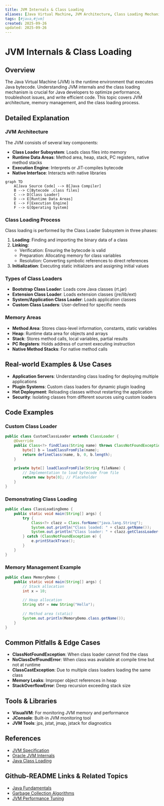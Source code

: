 ```yaml
---
title: JVM Internals & Class Loading
aliases: [Java Virtual Machine, JVM Architecture, Class Loading Mechanism]
tags: [#java,#jvm]
created: 2025-09-26
updated: 2025-09-26
---
```


# JVM Internals & Class Loading

## Overview

The Java Virtual Machine (JVM) is the runtime environment that executes Java bytecode. Understanding JVM internals and the class loading mechanism is crucial for Java developers to optimize performance, troubleshoot issues, and write efficient code. This topic covers JVM architecture, memory management, and the class loading process.

## Detailed Explanation

### JVM Architecture

The JVM consists of several key components:

- **Class Loader Subsystem**: Loads class files into memory
- **Runtime Data Areas**: Method area, heap, stack, PC registers, native method stacks
- **Execution Engine**: Interprets or JIT-compiles bytecode
- **Native Interface**: Interacts with native libraries

```mermaid
graph TD
    A[Java Source Code] --> B[Java Compiler]
    B --> C[Bytecode .class files]
    C --> D[Class Loader]
    D --> E[Runtime Data Areas]
    E --> F[Execution Engine]
    F --> G[Operating System]
```

### Class Loading Process

Class loading is performed by the Class Loader Subsystem in three phases:

1. **Loading**: Finding and importing the binary data of a class
2. **Linking**: 
   - Verification: Ensuring the bytecode is valid
   - Preparation: Allocating memory for class variables
   - Resolution: Converting symbolic references to direct references
3. **Initialization**: Executing static initializers and assigning initial values

### Types of Class Loaders

- **Bootstrap Class Loader**: Loads core Java classes (rt.jar)
- **Extension Class Loader**: Loads extension classes (jre/lib/ext)
- **System/Application Class Loader**: Loads application classes
- **Custom Class Loaders**: User-defined for specific needs

### Memory Areas

- **Method Area**: Stores class-level information, constants, static variables
- **Heap**: Runtime data area for objects and arrays
- **Stack**: Stores method calls, local variables, partial results
- **PC Registers**: Holds address of current executing instruction
- **Native Method Stacks**: For native method calls

## Real-world Examples & Use Cases

- **Application Servers**: Understanding class loading for deploying multiple applications
- **Plugin Systems**: Custom class loaders for dynamic plugin loading
- **Hot Deployment**: Reloading classes without restarting the application
- **Security**: Isolating classes from different sources using custom loaders

## Code Examples

### Custom Class Loader

```java
public class CustomClassLoader extends ClassLoader {
    @Override
    public Class<?> findClass(String name) throws ClassNotFoundException {
        byte[] b = loadClassFromFile(name);
        return defineClass(name, b, 0, b.length);
    }
    
    private byte[] loadClassFromFile(String fileName) {
        // Implementation to load bytecode from file
        return new byte[0]; // Placeholder
    }
}
```

### Demonstrating Class Loading

```java
public class ClassLoadingDemo {
    public static void main(String[] args) {
        try {
            Class<?> clazz = Class.forName("java.lang.String");
            System.out.println("Class loaded: " + clazz.getName());
            System.out.println("Class loader: " + clazz.getClassLoader());
        } catch (ClassNotFoundException e) {
            e.printStackTrace();
        }
    }
}
```

### Memory Management Example

```java
public class MemoryDemo {
    public static void main(String[] args) {
        // Stack allocation
        int x = 10;
        
        // Heap allocation
        String str = new String("Hello");
        
        // Method area (static)
        System.out.println(MemoryDemo.class.getName());
    }
}
```

## Common Pitfalls & Edge Cases

- **ClassNotFoundException**: When class loader cannot find the class
- **NoClassDefFoundError**: When class was available at compile time but not at runtime
- **ClassCastException**: Due to multiple class loaders loading the same class
- **Memory Leaks**: Improper object references in heap
- **StackOverflowError**: Deep recursion exceeding stack size

## Tools & Libraries

- **VisualVM**: For monitoring JVM memory and performance
- **JConsole**: Built-in JVM monitoring tool
- **JVM Tools**: jps, jstat, jmap, jstack for diagnostics

## References

- [JVM Specification](https://docs.oracle.com/javase/specs/jvms/se17/html/)
- [Oracle JVM Internals](https://docs.oracle.com/javase/8/docs/technotes/guides/vm/)
- [Java Class Loading](https://www.oracle.com/technetwork/java/javase/classloaders-140200.html)

## Github-README Links & Related Topics

- [Java Fundamentals](../java-fundamentals)
- [Garbage Collection Algorithms](../garbage-collection-algorithms)
- [JVM Performance Tuning](../java/jvm-performance-tuning)
